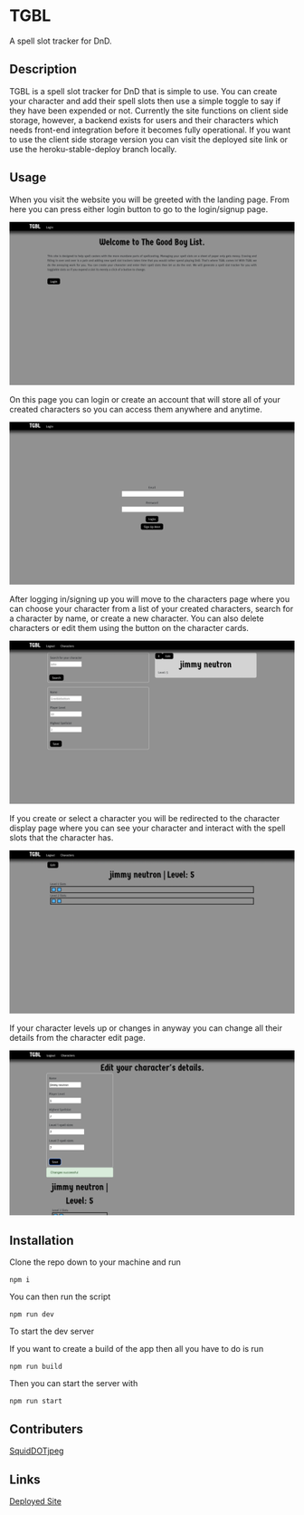 # TGBL
A spell slot tracker for DnD.

## Description
TGBL is a spell slot tracker for DnD that is simple to use. You can create your character and add their spell slots then use a simple toggle to say if they have been expended or not. Currently the site functions on client side storage, however, a backend exists for users and their characters which needs front-end integration before it becomes fully operational. If you want to use the client side storage version you can visit the deployed site link or use the heroku-stable-deploy branch locally.

## Usage
When you visit the website you will be greeted with the landing page. From here you can press either login button to go to the login/signup page.

![Image of landing page](./src/assets/screenshots/landing.png)

On this page you can login or create an account that will store all of your created characters so you can access them anywhere and anytime.

![Image of login page](./src/assets/screenshots/login.png)

After logging in/signing up you will move to the characters page where you can choose your character from a list of your created characters, search for a character by name, or create a new character. You can also delete characters or edit them using the button on the character cards.

![Image of character select page](./src/assets/screenshots/character-select.png)

If you create or select a character you will be redirected to the character display page where you can see your character and interact with the spell slots that the character has.

![Image of character display page](./src/assets/screenshots/character-display.png)

If your character levels up or changes in anyway you can change all their details from the character edit page.

![Image of character edit page](./src/assets/screenshots/character-edit-success.png)

## Installation
Clone the repo down to your machine and run

    npm i
  
You can then run the script

    npm run dev
    
To start the dev server

If you want to create a build of the app then all you have to do is run

    npm run build
    
Then you can start the server with 

    npm run start

## Contributers
[SquidDOTjpeg](https://github.com/SquidDOTjpeg)

## Links
[Deployed Site](https://thegoodboylist.herokuapp.com/)
